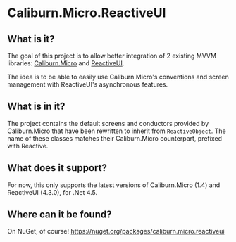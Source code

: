 # Caliburn.Micro.ReactiveUI

## What is it?

The goal of this project is to allow better integration of 2 existing MVVM libraries: [Caliburn.Micro](http://caliburnmicro.codeplex.com/) and [ReactiveUI](http://www.reactiveui.net/).

The idea is to be able to easily use Caliburn.Micro's conventions and  screen management with ReactiveUI's asynchronous features.

## What is in it?

The project contains the default screens and conductors provided by Caliburn.Micro that have been rewritten to inherit from `ReactiveObject`. The name of these classes matches their Caliburn.Micro counterpart,  prefixed with Reactive.

## What does it support?

For now, this only supports the latest versions of Caliburn.Micro (1.4) and ReactiveUI (4.3.0), for .Net 4.5.

## Where can it be found?

On NuGet, of course! https://nuget.org/packages/caliburn.micro.reactiveui

